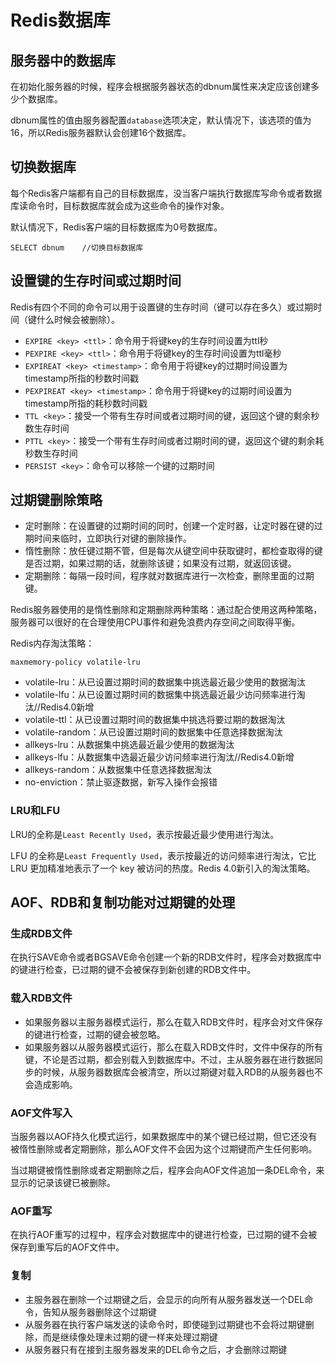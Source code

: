 # Redis数据库

## 服务器中的数据库

在初始化服务器的时候，程序会根据服务器状态的dbnum属性来决定应该创建多少个数据库。

dbnum属性的值由服务器配置` database `选项决定，默认情况下，该选项的值为16，所以Redis服务器默认会创建16个数据库。

## 切换数据库

每个Redis客户端都有自己的目标数据库，没当客户端执行数据库写命令或者数据库读命令时，目标数据库就会成为这些命令的操作对象。

默认情况下，Redis客户端的目标数据库为0号数据库。

``` redis
SELECT dbnum	//切换目标数据库
```

## 设置键的生存时间或过期时间

Redis有四个不同的命令可以用于设置键的生存时间（键可以存在多久）或过期时间（键什么时候会被删除）。

- ` EXPIRE <key> <ttl> `：命令用于将键key的生存时间设置为ttl秒
- ` PEXPIRE <key> <ttl> `：命令用于将键key的生存时间设置为ttl毫秒
- ` EXPIREAT <key> <timestamp> `：命令用于将键key的过期时间设置为timestamp所指的秒数时间戳
- ` PEXPIREAT <key> <timestamp> `：命令用于将键key的过期时间设置为timestamp所指的耗秒数时间戳
- ` TTL <key> `：接受一个带有生存时间或者过期时间的键，返回这个键的剩余秒数生存时间
- ` PTTL <key> `：接受一个带有生存时间或者过期时间的键，返回这个键的剩余耗秒数生存时间
- ` PERSIST <key> `：命令可以移除一个键的过期时间

## 过期键删除策略

- 定时删除：在设置键的过期时间的同时，创建一个定时器，让定时器在键的过期时间来临时，立即执行对键的删除操作。
- 惰性删除：放任键过期不管，但是每次从键空间中获取键时，都检查取得的键是否过期，如果过期的话，就删除该键；如果没有过期，就返回该键。
- 定期删除：每隔一段时间，程序就对数据库进行一次检查，删除里面的过期键。

Redis服务器使用的是惰性删除和定期删除两种策略：通过配合使用这两种策略，服务器可以很好的在合理使用CPU事件和避免浪费内存空间之间取得平衡。

Redis内存淘汰策略：

``` redis
maxmemory-policy volatile-lru
```

- volatile-lru：从已设置过期时间的数据集中挑选最近最少使用的数据淘汰
- volatile-lfu：从已设置过期时间的数据集中挑选最近最少访问频率进行淘汰//Redis4.0新增
- volatile-ttl：从已设置过期时间的数据集中挑选将要过期的数据淘汰
- volatile-random：从已设置过期时间的数据集中任意选择数据淘汰
- allkeys-lru：从数据集中挑选最近最少使用的数据淘汰
- allkeys-lfu：从数据集中选最近最少访问频率进行淘汰//Redis4.0新增
- allkeys-random：从数据集中任意选择数据淘汰
- no-enviction：禁止驱逐数据，新写入操作会报错

### LRU和LFU

LRU的全称是` Least Recently Used `，表示按最近最少使用进行淘汰。

LFU 的全称是`Least Frequently Used`，表示按最近的访问频率进行淘汰，它比 LRU 更加精准地表示了一个 key 被访问的热度。Redis 4.0新引入的淘汰策略。

## AOF、RDB和复制功能对过期键的处理

### 生成RDB文件

在执行SAVE命令或者BGSAVE命令创建一个新的RDB文件时，程序会对数据库中的键进行检查，已过期的键不会被保存到新创建的RDB文件中。

### 载入RDB文件

- 如果服务器以主服务器模式运行，那么在载入RDB文件时，程序会对文件保存的键进行检查，过期的键会被忽略。
- 如果服务器以从服务器模式运行，那么在载入RDB文件时，文件中保存的所有键，不论是否过期，都会别载入到数据库中。不过，主从服务器在进行数据同步的时候，从服务器数据库会被清空，所以过期键对载入RDB的从服务器也不会造成影响。

### AOF文件写入

当服务器以AOF持久化模式运行，如果数据库中的某个键已经过期，但它还没有被惰性删除或者定期删除，那么AOF文件不会因为这个过期键而产生任何影响。

当过期键被惰性删除或者定期删除之后，程序会向AOF文件追加一条DEL命令，来显示的记录该键已被删除。

### AOF重写

在执行AOF重写的过程中，程序会对数据库中的键进行检查，已过期的键不会被保存到重写后的AOF文件中。

### 复制

- 主服务器在删除一个过期键之后，会显示的向所有从服务器发送一个DEL命令，告知从服务器删除这个过期键
- 从服务器在执行客户端发送的读命令时，即使碰到过期键也不会将过期键删除，而是继续像处理未过期的键一样来处理过期键
- 从服务器只有在接到主服务器发来的DEL命令之后，才会删除过期键